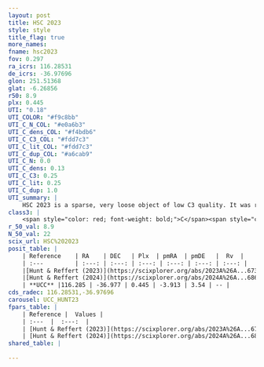 ```yaml
---
layout: post
title: HSC 2023
style: style
title_flag: true
more_names: 
fname: hsc2023
fov: 0.297
ra_icrs: 116.28531
de_icrs: -36.97696
glon: 251.51368
glat: -6.26856
r50: 8.9
plx: 0.445
UTI: "0.18"
UTI_COLOR: "#f9c8bb"
UTI_C_N_COL: "#e0a6b3"
UTI_C_dens_COL: "#f4bdb6"
UTI_C_C3_COL: "#fdd7c3"
UTI_C_lit_COL: "#fdd7c3"
UTI_C_dup_COL: "#a6cab9"
UTI_C_N: 0.0
UTI_C_dens: 0.13
UTI_C_C3: 0.25
UTI_C_lit: 0.25
UTI_C_dup: 1.0
UTI_summary: |
    HSC 2023 is a sparse, very loose object of low C3 quality. It was recently reported in the literature.<br><br><span style="color: #99180f; font-weight: bold;">Warning: </span>contains less than 25 stars with <i>P>0.5</i> estimated.
class3: |
    <span style="color: red; font-weight: bold;">C</span><span style="color: red; font-weight: bold;">C</span>
r_50_val: 8.9
N_50_val: 22
scix_url: HSC%202023
posit_table: |
    | Reference    | RA    | DEC   | Plx  | pmRA  | pmDE   |  Rv  |
    | :---         | :---: | :---: | :---: | :---: | :---: | :---: |
    |[Hunt & Reffert (2023)](https://scixplorer.org/abs/2023A%26A...673A.114H) | 116.287 | -36.967 | 0.457 | -3.895 | 3.524 | -- |
    |[Hunt & Reffert (2024)](https://scixplorer.org/abs/2024A%26A...686A..42H) | 116.287 | -36.967 | 0.457 | -3.895 | 3.524 | -- |
    | **UCC** |116.285 | -36.977 | 0.445 | -3.913 | 3.54 | -- | 
cds_radec: 116.28531,-36.97696
carousel: UCC_HUNT23
fpars_table: |
    | Reference |  Values |
    | :---  |  :---:  |
    | [Hunt & Reffert (2023)](https://scixplorer.org/abs/2023A%26A...673A.114H) | `AV50=1.243, diffAV50=0.802, MOD50=11.493, logAge50=7.929` |
    | [Hunt & Reffert (2024)](https://scixplorer.org/abs/2024A%26A...686A..42H) | `MassJ=78.5124` |
shared_table: |
    
---
```

